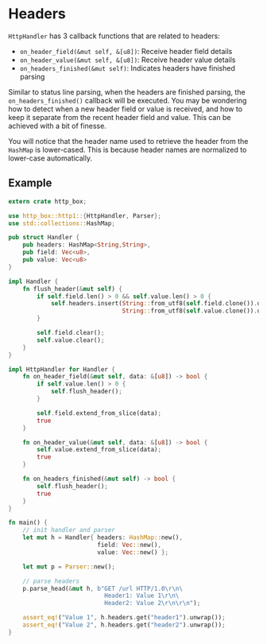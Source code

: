 # Headers

`HttpHandler` has 3 callback functions that are related to headers:

- `on_header_field(&mut self, &[u8])`: Receive header field details
- `on_header_value(&mut self, &[u8])`: Receive header value details
- `on_headers_finished(&mut self)`: Indicates headers have finished parsing

Similar to status line parsing, when the headers are finished parsing, the `on_headers_finished()`
callback will be executed. You may be wondering how to detect when a new header field or value
is received, and how to keep it separate from the recent header field and value. This can be
achieved with a bit of finesse.

You will notice that the header name used to retrieve the header from the `HashMap` is lower-cased.
This is because header names are normalized to lower-case automatically.

## Example

```rust
extern crate http_box;

use http_box::http1::{HttpHandler, Parser};
use std::collections::HashMap;

pub struct Handler {
    pub headers: HashMap<String,String>,
    pub field: Vec<u8>,
    pub value: Vec<u8>
}

impl Handler {
    fn flush_header(&mut self) {
        if self.field.len() > 0 && self.value.len() > 0 {
            self.headers.insert(String::from_utf8(self.field.clone()).unwrap(),
                                String::from_utf8(self.value.clone()).unwrap());
        }

        self.field.clear();
        self.value.clear();
    }
}

impl HttpHandler for Handler {
    fn on_header_field(&mut self, data: &[u8]) -> bool {
        if self.value.len() > 0 {
            self.flush_header();
        }

        self.field.extend_from_slice(data);
        true
    }

    fn on_header_value(&mut self, data: &[u8]) -> bool {
        self.value.extend_from_slice(data);
        true
    }

    fn on_headers_finished(&mut self) -> bool {
        self.flush_header();
        true
    }
}

fn main() {
    // init handler and parser
    let mut h = Handler{ headers: HashMap::new(),
                         field: Vec::new(),
                         value: Vec::new() };

    let mut p = Parser::new();

    // parse headers
    p.parse_head(&mut h, b"GET /url HTTP/1.0\r\n\
                           Header1: Value 1\r\n\
                           Header2: Value 2\r\n\r\n");

    assert_eq!("Value 1", h.headers.get("header1").unwrap());
    assert_eq!("Value 2", h.headers.get("header2").unwrap());
}
```
